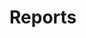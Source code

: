 <script type="text/javascript">
var password = "xin0626001";
var x = prompt("Enter in the password "," ");
if (x.toLowerCase() == password) {
 window.location = "report_230626001.html";
}
else {
 alert("密码错误！ \n \n 请重新输入。");
 window.location = "./index.html";
}
</script>



# Reports



